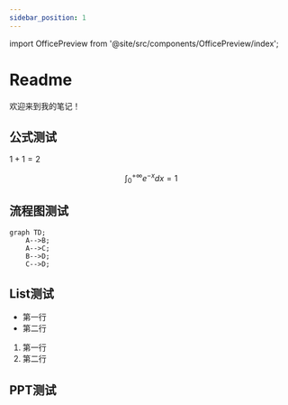 ```yaml
---
sidebar_position: 1
---
```


import OfficePreview from '@site/src/components/OfficePreview/index';



# Readme

欢迎来到我的笔记！

## 公式测试
$1+1=2$

$$
\int_0^{+\infty} e^{-x} dx = 1
$$

## 流程图测试
```mermaid
graph TD;
    A-->B;
    A-->C;
    B-->D;
    C-->D;
```

## List测试

- 第一行
- 第二行

1. 第一行
2. 第二行

## PPT测试

<OfficePreview place = "/ppt/CSE-03inode-fs.pptx"/>


